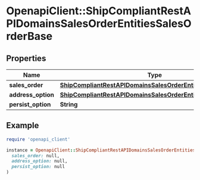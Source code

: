 # OpenapiClient::ShipCompliantRestAPIDomainsSalesOrderEntitiesSalesOrderBase

## Properties

| Name | Type | Description | Notes |
| ---- | ---- | ----------- | ----- |
| **sales_order** | [**ShipCompliantRestAPIDomainsSalesOrderEntitiesSalesOrder**](ShipCompliantRestAPIDomainsSalesOrderEntitiesSalesOrder.md) |  |  |
| **address_option** | [**ShipCompliantRestAPIDomainsSalesOrderEntitiesAddressOption**](ShipCompliantRestAPIDomainsSalesOrderEntitiesAddressOption.md) |  | [optional] |
| **persist_option** | **String** |  | [optional] |

## Example

```ruby
require 'openapi_client'

instance = OpenapiClient::ShipCompliantRestAPIDomainsSalesOrderEntitiesSalesOrderBase.new(
  sales_order: null,
  address_option: null,
  persist_option: null
)
```

